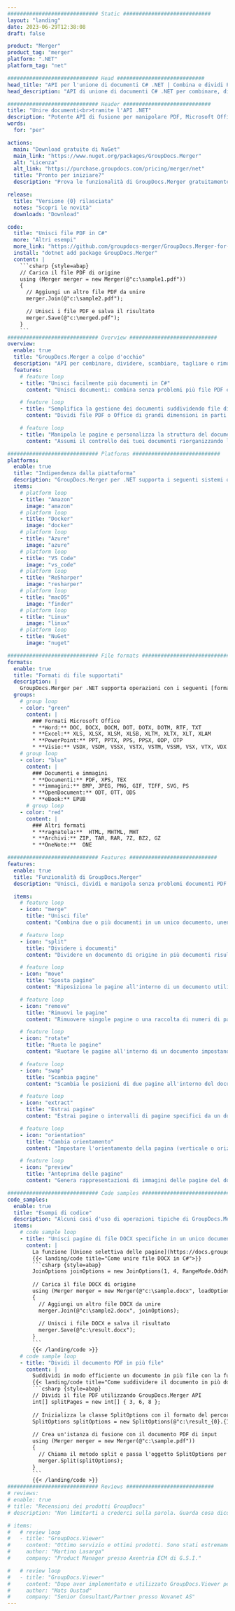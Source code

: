```yaml
---
############################# Static ############################
layout: "landing"
date: 2023-06-29T12:38:08
draft: false

product: "Merger"
product_tag: "merger"
platform: ".NET"
platform_tag: "net"

############################# Head ############################
head_title: "API per l'unione di documenti C# .NET | Combina e dividi PDF Word Excel EPUB"
head_description: "API di unione di documenti C# .NET per combinare, dividere, scambiare o rimuovere pagine di documenti da PDF, Microsoft Word, Excel, presentazioni, Visio e formati immagine."

############################# Header ############################
title: "Unire documenti<br>tramite l'API .NET"
description: "Potente API di fusione per manipolare PDF, Microsoft Office, HTML e file immagine."
words:
  for: "per"

actions:
  main: "Download gratuito di NuGet"
  main_link: "https://www.nuget.org/packages/GroupDocs.Merger"
  alt: "Licenza"
  alt_link: "https://purchase.groupdocs.com/pricing/merger/net"
  title: "Pronto per iniziare?"
  description: "Prova le funzionalità di GroupDocs.Merger gratuitamente o richiedi una licenza"

release:
  title: "Versione {0} rilasciata"
  notes: "Scopri le novità"
  downloads: "Download"

code:
  title: "Unisci file PDF in C#"
  more: "Altri esempi"
  more_link: "https://github.com/groupdocs-merger/GroupDocs.Merger-for-.NET"
  install: "dotnet add package GroupDocs.Merger"
  content: |
    ```csharp {style=abap}   
    // Carica il file PDF di origine
    using (Merger merger = new Merger(@"c:\sample1.pdf"))
    {
      // Aggiungi un altro file PDF da unire
      merger.Join(@"c:\sample2.pdf");

      // Unisci i file PDF e salva il risultato
      merger.Save(@"c:\merged.pdf");
    }
    ```
############################# Overview ############################
overview:
  enable: true
  title: "GroupDocs.Merger a colpo d'occhio"
  description: "API per combinare, dividere, scambiare, tagliare o rimuovere documenti, diapositive e diagrammi nelle applicazioni .NET"
  features:
    # feature loop
    - title: "Unisci facilmente più documenti in C#"
      content: "Unisci documenti: combina senza problemi più file PDF e Office in un unico documento, con supporto per un'ampia gamma di formati. GroupDocs.Merger per .NET rende l'unione dei documenti veloce e senza problemi."

    # feature loop
    - title: "Semplifica la gestione dei documenti suddividendo file di grandi dimensioni"
      content: "Dividi file PDF o Office di grandi dimensioni in parti più piccole e più gestibili con facilità. GroupDocs.Merger per .NET ti consente di dividere i documenti in base a pagine, intervalli specifici o persino di estrarre singole pagine senza sforzo."

    # feature loop
    - title: "Manipola le pagine e personalizza la struttura del documento: riordina, scambia o rimuovi"
      content: "Assumi il controllo dei tuoi documenti riorganizzando le pagine, rimuovendo le pagine indesiderate o aggiungendone di nuove. GroupDocs.Merger per .NET ti consente di manipolare la struttura del documento, permettendoti di personalizzare e adattare i tuoi file in base alle tue esigenze specifiche."

############################# Platforms ############################
platforms:
  enable: true
  title: "Indipendenza dalla piattaforma"
  description: "GroupDocs.Merger per .NET supporta i seguenti sistemi operativi, framework e gestori di pacchetti"
  items:
    # platform loop
    - title: "Amazon"
      image: "amazon"
    # platform loop
    - title: "Docker"
      image: "docker"
    # platform loop
    - title: "Azure"
      image: "azure"
    # platform loop
    - title: "VS Code"
      image: "vs_code"
    # platform loop
    - title: "ReSharper"
      image: "resharper"
    # platform loop
    - title: "macOS"
      image: "finder"
    # platform loop
    - title: "Linux"
      image: "linux"
    # platform loop
    - title: "NuGet"
      image: "nuget"

############################# File formats ############################
formats:
  enable: true
  title: "Formati di file supportati"
  description: |
    GroupDocs.Merger per .NET supporta operazioni con i seguenti [formati di file documento](https://docs.groupdocs.com/merger/net/supported-document-formats/).
  groups:
    # group loop
    - color: "green"
      content: |
        ### Formati Microsoft Office
        * **Word:** DOC, DOCX, DOCM, DOT, DOTX, DOTM, RTF, TXT
        * **Excel:** XLS, XLSX, XLSM, XLSB, XLTM, XLTX, XLT, XLAM
        * **PowerPoint:** PPT, PPTX, PPS, PPSX, ODP, OTP
        * **Visio:** VSDX, VSDM, VSSX, VSTX, VSTM, VSSM, VSX, VTX, VDX
    # group loop
    - color: "blue"
      content: |
        ### Documenti e immagini
        * **Documenti:** PDF, XPS, TEX
        * **immagini:** BMP, JPEG, PNG, GIF, TIFF, SVG, PS
        * **OpenDocument:** ODT, OTT, ODS
        * **eBook:** EPUB
      # group loop
    - color: "red"
      content: |
        ### Altri formati
        * **ragnatela:**  HTML, MHTML, MHT
        * **Archivi:** ZIP, TAR, RAR, 7Z, BZ2, GZ
        * **OneNote:**  ONE

############################# Features ############################
features:
  enable: true
  title: "Funzionalità di GroupDocs.Merger"
  description: "Unisci, dividi e manipola senza problemi documenti PDF e Office"

  items:
    # feature loop
    - icon: "merge"
      title: "Unisci file"
      content: "Combina due o più documenti in un unico documento, unendo pagine specifiche o intervalli di pagine da più documenti di origine."

    # feature loop
    - icon: "split"
      title: "Dividere i documenti"
      content: "Dividere un documento di origine in più documenti risultanti utilizzando l'operazione di divisione."

    # feature loop
    - icon: "move"
      title: "Sposta pagine"
      content: "Riposiziona le pagine all'interno di un documento utilizzando la funzione MovePage."

    # feature loop
    - icon: "remove"
      title: "Rimuovi le pagine"
      content: "Rimuovere singole pagine o una raccolta di numeri di pagina specifici dal documento di origine."

    # feature loop
    - icon: "rotate"
      title: "Ruota le pagine"
      content: "Ruotare le pagine all'interno di un documento impostando l'angolo di rotazione su 90, 180 o 270 gradi utilizzando l'operazione RotatePages."

    # feature loop
    - icon: "swap"
      title: "Scambia pagine"
      content: "Scambia le posizioni di due pagine all'interno del documento di origine, creando un nuovo documento con posizioni di pagina scambiate."

    # feature loop
    - icon: "extract"
      title: "Estrai pagine"
      content: "Estrai pagine o intervalli di pagine specifici da un documento di origine, generando un nuovo documento contenente solo le pagine selezionate."

    # feature loop
    - icon: "orientation"
      title: "Cambia orientamento"
      content: "Impostare l'orientamento della pagina (verticale o orizzontale) per pagine specifiche o per tutte le pagine del documento utilizzando l'operazione Modifica orientamento."

    # feature loop
    - icon: "preview"
      title: "Anteprima delle pagine"
      content: "Genera rappresentazioni di immagini delle pagine del documento per comprendere meglio il contenuto e la struttura. Crea anteprime di tutte o solo di pagine specifiche."

############################# Code samples ############################
code_samples:
  enable: true
  title: "Esempi di codice"
  description: "Alcuni casi d'uso di operazioni tipiche di GroupDocs.Merger per .NET"
  items:
    # code sample loop
    - title: "Unisci pagine di file DOCX specifiche in un unico documento"
      content: |
        La funzione [Unione selettiva delle pagine](https://docs.groupdocs.com/merger/net/merge-pages-from-various-documents/) consente di estrarre e unire solo il contenuto desiderato da ciascun file. Ecco un esempio di come ottenere l'unione selettiva delle pagine utilizzando C#:
        {{< landing/code title="Come unire file DOCX in C#">}}
        ```csharp {style=abap}   
        JoinOptions joinOptions = new JoinOptions(1, 4, RangeMode.OddPages);
        
        // Carica il file DOCX di origine
        using (Merger merger = new Merger(@"c:\sample.docx", loadOptions))
        {
          // Aggiungi un altro file DOCX da unire
          merger.Join(@"c:\sample2.docx", joinOptions);
          
          // Unisci i file DOCX e salva il risultato
          merger.Save(@"c:\result.docx");
        }
        ```
        {{< /landing/code >}}
    # code sample loop
    - title: "Dividi il documento PDF in più file"
      content: |
        Suddividi in modo efficiente un documento in più file con la funzione [Dividi documento](https://docs.groupdocs.com/merger/net/split-document/) che semplifica il processo di gestione ed estrazione di sezioni o pagine specifiche da documenti di grandi dimensioni. Ti consente di dividere i documenti in parti più piccole in base a vari criteri: per intervallo di pagine, per pagine iniziali/finali, per numeri di pagina pari/dispari, ecc.
        {{< landing/code title="Come suddividere il documento in più documenti multipagina">}}
        ```csharp {style=abap}   
        // Dividi il file PDF utilizzando GroupDocs.Merger API
        int[] splitPages = new int[] { 3, 6, 8 };
        
        // Inizializza la classe SplitOptions con il formato del percorso dei file di output
        SplitOptions splitOptions = new SplitOptions(@"c:\result_{0}.{1}", splitPages, SplitMode.Interval);
        
        // Crea un'istanza di fusione con il documento PDF di input
        using (Merger merger = new Merger(@"c:\sample.pdf"))
        {
          // Chiama il metodo split e passa l'oggetto SplitOptions per salvare i documenti risultanti
          merger.Split(splitOptions);
        }  
        ```
        {{< /landing/code >}}
############################# Reviews ############################
# reviews:
# enable: true
# title: "Recensioni dei prodotti GroupDocs"
# description: "Non limitarti a crederci sulla parola. Guarda cosa dicono gli altri sviluppatori sulle nostre API"

# items:
#   # review loop
#   - title: "GroupDocs.Viewer"
#     content: "Ottimo servizio e ottimi prodotti. Sono stati estremamente utili e reattivi durante il processo di implementazione di GroupDocs.Viewer per .NET, non posso raccomandarli abbastanza bene."
#     author: "Martino Lasarga"
#     company: "Product Manager presso Axentria ECM di G.S.I."

#   # review loop
#   - title: "GroupDocs.Viewer"
#     content: "Dopo aver implementato e utilizzato GroupDocs.Viewer per .NET nel progetto, sembra funzionare molto bene. Ho testato con molti documenti e finora tutto bene. Tutto ciò che ho lanciato viene riprodotto bene e ha lo stesso aspetto di un visualizzatore PDF o MS Word."
#     author: "Mats Oustad"
#     company: "Senior Consultant/Partner presso Novanet AS"
---
```

